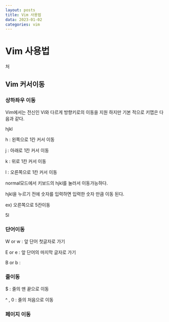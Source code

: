 ```yaml
---
layout: posts
title: Vim 사용법 
data: 2023-01-02 
categories: vim
---
```


# Vim 사용법
처
## Vim 커서이동

###  상하좌우 이동
Vim에서는 전신인 Vi와 다르게 방향키로의 이동을 지원 하지만 기본 적으로 키맵은 다음과 같다.

hjkl 


h : 왼쪽으로 1칸 커서 이동 


j : 아래로 1칸 커서 이동


k : 위로 1칸 커서 이동 


l : 오른쪽으로 1칸 커서 이동

normal모드에서 키보드의 hjkl를 눌러서 이동가능하다.

hjkl을 누르기 전에 숫자를 입력하면 입력한 숫자 만큼 이동 된다.

ex) 오른쪽으로 5칸이동 

5l


### 단어이동 
W or w : 앞 단어 첫글자로 가기

E or e : 앞 단어의 마지막 글자로 가기 

B or b : 

### 줄이동 
$ : 줄의 맨 끝으로 이동 

^ , 0 : 줄의 처음으로 이동 



### 페이지 이동

